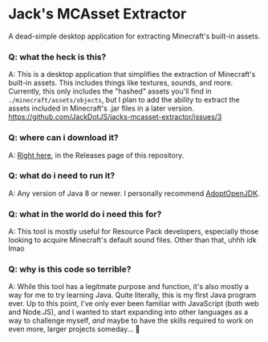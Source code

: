 # Jack's MCAsset Extractor
A dead-simple desktop application for extracting Minecraft's built-in assets.

### Q: what the heck is this?
A: This is a desktop application that simplifies the extraction of Minecraft's built-in assets. This includes things like textures, sounds, and more. Currently, this only includes the "hashed" assets you'll find in `./minecraft/assets/objects`, but I plan to add the ability to extract the assets included in Minecraft's .jar files in a later version. https://github.com/JackDotJS/jacks-mcasset-extractor/issues/3

### Q: where can i download it?
A: [Right here](https://github.com/JackDotJS/jacks-mcasset-extractor/releases), in the Releases page of this repository.

### Q: what do i need to run it?
A: Any version of Java 8 or newer. I personally recommend [AdoptOpenJDK](https://adoptopenjdk.net/).

### Q: what in the world do i need this for?
A: This tool is mostly useful for Resource Pack developers, especially those looking to acquire Minecraft's default sound files. Other than that, uhhh idk lmao

### Q: why is this code so terrible?
A: While this tool has a legitmate purpose and function, it's also mostly a way for me to try learning Java. Quite literally, this is my first Java program ever. Up to this point, I've only ever been familiar with JavaScript (both web and Node.JS), and I wanted to start expanding into other languages as a way to challenge myself, *and* maybe to have the skills required to work on even more, larger projects someday... :eyes: